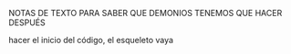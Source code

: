 NOTAS DE TEXTO PARA SABER QUE DEMONIOS TENEMOS QUE HACER DESPUÉS

hacer el inicio del código, el esqueleto vaya

